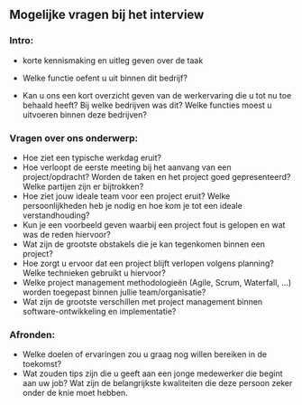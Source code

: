 ## Mogelijke vragen bij het interview

### Intro:

- korte kennismaking en uitleg geven over de taak
- Welke functie oefent u uit binnen dit bedrijf?

- Kan u ons een kort overzicht geven van de werkervaring die u tot nu toe behaald heeft? Bij welke bedrijven was dit? Welke functies moest u uitvoeren binnen deze bedrijven?

### Vragen over ons onderwerp:

- Hoe ziet een typische werkdag eruit?
- Hoe verloopt de eerste meeting bij het aanvang van een project/opdracht? Worden de taken en het project goed gepresenteerd? Welke partijen zijn er bijtrokken?
- Hoe ziet jouw ideale team voor een project eruit? Welke persoonlijkheden heb je nodig en hoe kom je tot een ideale verstandhouding?
- Kun je een voorbeeld geven waarbij een project fout is gelopen en wat was de reden hiervoor?
- Wat zijn de grootste obstakels die je kan tegenkomen binnen een project? 
- Hoe zorgt u ervoor dat een project blijft verlopen volgens planning? Welke technieken gebruikt u hiervoor?
- Welke project management methodologieën (Agile, Scrum, Waterfall, ...) worden toegepast binnen jullie team/organisatie?
- Wat zijn de grootste verschillen met project management binnen software-ontwikkeling en implementatie?

### Afronden:

- Welke doelen of ervaringen zou u graag nog willen bereiken in de toekomst?
- Wat zouden tips zijn die u geeft aan een jonge medewerker die begint aan uw job? Wat zijn de belangrijkste kwaliteiten die deze persoon zeker onder de knie moet hebben.

